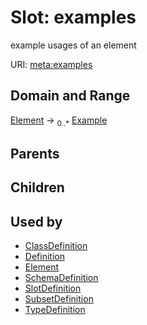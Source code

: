 # Slot: examples


example usages of an element

URI: [meta:examples](https://w3id.org/biolink/biolinkml/meta/examples)
## Domain and Range

[Element](Element.md) ->  <sub>0..*</sub> [Example](Example.md)
## Parents

## Children

## Used by

 * [ClassDefinition](ClassDefinition.md)
 * [Definition](Definition.md)
 * [Element](Element.md)
 * [SchemaDefinition](SchemaDefinition.md)
 * [SlotDefinition](SlotDefinition.md)
 * [SubsetDefinition](SubsetDefinition.md)
 * [TypeDefinition](TypeDefinition.md)
